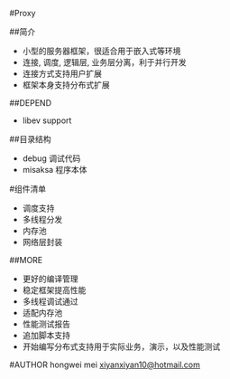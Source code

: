 #Proxy

##简介
 - 小型的服务器框架，很适合用于嵌入式等环境
 - 连接, 调度, 逻辑层, 业务层分离，利于并行开发
 - 连接方式支持用户扩展
 - 框架本身支持分布式扩展

##DEPEND
 - libev support

##目录结构
 - debug 调试代码
 - misaksa 程序本体

#组件清单
 - 调度支持
 - 多线程分发
 - 内存池
 - 网络层封装

##MORE
 - 更好的编译管理
 - 稳定框架提高性能
 - 多线程调试通过
 - 适配内存池
 - 性能测试报告
 - 追加脚本支持
 - 开始编写分布式支持用于实际业务，演示，以及性能测试

#AUTHOR 
    hongwei mei
    xiyanxiyan10@hotmail.com
